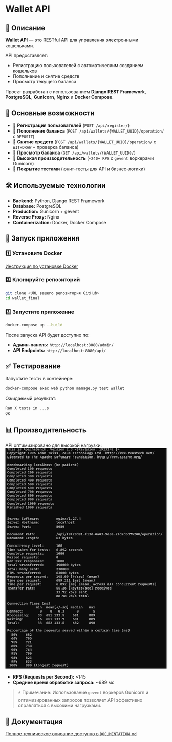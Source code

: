 # Wallet API

## 📌 Описание
**Wallet API** — это RESTful API для управления электронными кошельками.

API предоставляет:
- Регистрацию пользователей с автоматическим созданием кошельков
- Пополнение и снятие средств
- Просмотр текущего баланса

Проект разработан с использованием **Django REST Framework**, **PostgreSQL**, **Gunicorn**, **Nginx** и **Docker Compose**.

## 🚀 Основные возможности
- 🔹 **Регистрация пользователей** (`POST /api/register/`)
- 🔹 **Пополнение баланса** (`POST /api/wallets/{WALLET_UUID}/operation/` с `DEPOSIT`)
- 🔹 **Снятие средств** (`POST /api/wallets/{WALLET_UUID}/operation/` с `WITHDRAW` + проверка баланса)
- 🔹 **Просмотр баланса** (`GET /api/wallets/{WALLET_UUID}/`)
- 🔹 **Высокая производительность** (`~240+ RPS` с `gevent` воркерами Gunicorn)
- 🔹 **Покрытие тестами** (юнит-тесты для API и бизнес-логики)

## 🛠️ Используемые технологии
- **Backend:** Python, Django REST Framework
- **Database:** PostgreSQL
- **Production:** Gunicorn + gevent
- **Reverse Proxy:** Nginx
- **Containerization:** Docker, Docker Compose

## 📌 Запуск приложения
### 1️⃣ Установите Docker
[Инструкция по установке Docker](https://docs.docker.com/desktop/)

### 2️⃣ Клонируйте репозиторий
```bash
git clone <URL вашего репозитория GitHub>
cd wallet_final
```

### 3️⃣ Запустите приложение
```bash
docker-compose up --build
```
После запуска API будет доступно по:
- **Админ-панель:** `http://localhost:8080/admin/`
- **API Endpoints:** `http://localhost:8080/api/`

## ✅ Тестирование
Запустите тесты в контейнере:
```bash
docker-compose exec web python manage.py test wallet
```
Ожидаемый результат:
```bash
Ran X tests in ...s
OK
```

## 📊 Производительность
API оптимизировано для высокой нагрузки:
![Производительность Wallet API](images/ApacheBench_tests.png)
- **RPS (Requests per Second):** ~145
- **Среднее время обработки запроса:** ~689 мс

> ⚡ Примечание: Использование `gevent` воркеров Gunicorn и оптимизированных запросов позволяет API эффективно справляться с высокими нагрузками.

## 📖 Документация
[Полное техническое описание доступно в `DOCUMENTATION.md`](DOCUMENTATION.md)

